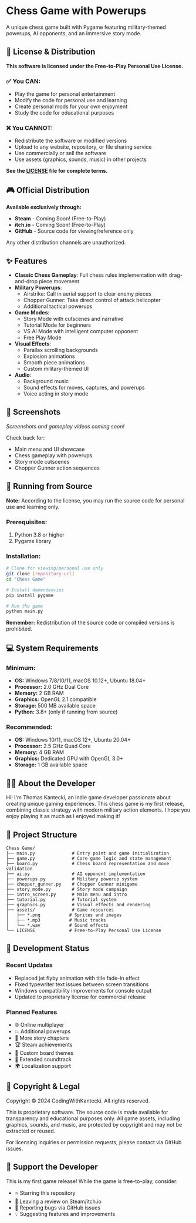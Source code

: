 # Chess Game with Powerups

A unique chess game built with Pygame featuring military-themed powerups, AI opponents, and an immersive story mode.

## 📜 License & Distribution

**This software is licensed under the Free-to-Play Personal Use License.**

### ✅ You CAN:
- Play the game for personal entertainment
- Modify the code for personal use and learning
- Create personal mods for your own enjoyment
- Study the code for educational purposes

### ❌ You CANNOT:
- Redistribute the software or modified versions
- Upload to any website, repository, or file sharing service
- Use commercially or sell the software
- Use assets (graphics, sounds, music) in other projects

**See the [LICENSE](LICENSE) file for complete terms.**

## 🎮 Official Distribution

**Available exclusively through:**
- **Steam** - Coming Soon! (Free-to-Play)
- **itch.io** - Coming Soon! (Free-to-Play)
- **GitHub** - Source code for viewing/reference only

Any other distribution channels are unauthorized.

## ✨ Features

- **Classic Chess Gameplay**: Full chess rules implementation with drag-and-drop piece movement
- **Military Powerups**: 
  - Airstrike: Call in aerial support to clear enemy pieces
  - Chopper Gunner: Take direct control of attack helicopter
  - Additional tactical powerups
- **Game Modes**:
  - Story Mode with cutscenes and narrative
  - Tutorial Mode for beginners
  - VS AI Mode with intelligent computer opponent
  - Free Play Mode
- **Visual Effects**:
  - Parallax scrolling backgrounds
  - Explosion animations
  - Smooth piece animations
  - Custom military-themed UI
- **Audio**:
  - Background music
  - Sound effects for moves, captures, and powerups
  - Voice acting in story mode

## 📸 Screenshots

*Screenshots and gameplay videos coming soon!*

Check back for:
- Main menu and UI showcase
- Chess gameplay with powerups
- Story mode cutscenes
- Chopper Gunner action sequences

## 🎯 Running from Source

**Note:** According to the license, you may run the source code for personal use and learning only.

### Prerequisites:
1. Python 3.8 or higher
2. Pygame library

### Installation:
```bash
# Clone for viewing/personal use only
git clone [repository-url]
cd "Chess Game"

# Install dependencies
pip install pygame

# Run the game
python main.py
```

**Remember:** Redistribution of the source code or compiled versions is prohibited.

## 💻 System Requirements

### Minimum:
- **OS:** Windows 7/8/10/11, macOS 10.12+, Ubuntu 18.04+
- **Processor:** 2.0 GHz Dual Core
- **Memory:** 2 GB RAM
- **Graphics:** OpenGL 2.1 compatible
- **Storage:** 500 MB available space
- **Python:** 3.8+ (only if running from source)

### Recommended:
- **OS:** Windows 10/11, macOS 12+, Ubuntu 20.04+
- **Processor:** 2.5 GHz Quad Core
- **Memory:** 4 GB RAM
- **Graphics:** Dedicated GPU with OpenGL 3.0+
- **Storage:** 1 GB available space

## 👨‍💻 About the Developer

Hi! I'm Thomas Kantecki, an indie game developer passionate about creating unique gaming experiences. This chess game is my first release, combining classic strategy with modern military action elements. I hope you enjoy playing it as much as I enjoyed making it!

## 📁 Project Structure

```
Chess Game/
├── main.py              # Entry point and game initialization
├── game.py              # Core game logic and state management
├── board.py             # Chess board representation and move validation
├── ai.py                # AI opponent implementation
├── powerups.py          # Military powerup system
├── chopper_gunner.py    # Chopper Gunner minigame
├── story_mode.py        # Story mode campaign
├── intro_screen.py      # Main menu and intro
├── tutorial.py          # Tutorial system
├── graphics.py          # Visual effects and rendering
├── assets/              # Game resources
│   ├── *.png           # Sprites and images
│   ├── *.mp3           # Music tracks
│   └── *.wav           # Sound effects
└── LICENSE             # Free-to-Play Personal Use License
```

## 🚀 Development Status

### Recent Updates

- Replaced jet flyby animation with title fade-in effect
- Fixed typewriter text issues between screen transitions
- Windows compatibility improvements for console output
- Updated to proprietary license for commercial release

### Planned Features

- 🌐 Online multiplayer
- 💥 Additional powerups
- 📖 More story chapters
- 🏆 Steam achievements
- 🎨 Custom board themes
- 🎵 Extended soundtrack
- 🌍 Localization support


## 📝 Copyright & Legal

Copyright © 2024 CodingWithKantecki. All rights reserved.

This is proprietary software. The source code is made available for transparency and educational purposes only. All game assets, including graphics, sounds, and music, are protected by copyright and may not be extracted or reused.

For licensing inquiries or permission requests, please contact via GitHub issues.

## 🎯 Support the Developer

This is my first game release! While the game is free-to-play, consider:
- ⭐ Starring this repository
- 💬 Leaving a review on Steam/itch.io
- 🐛 Reporting bugs via GitHub issues
- 💡 Suggesting features and improvements
